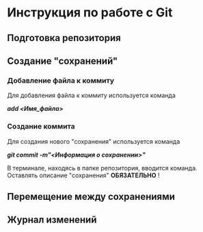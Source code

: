 # Инструкция по работе с Git


## Подготовка репозитория

## Создание "сохранений"

### Добавление файла к коммиту

Для добавления файла к коммиту используется команда

__*add <Имя_файла>*__

### Создание коммита

Для создания нового "сохранения" используется команда 

__*git commit -m"<Информация о сохранении>"*__ 

В терминале, находясь в папке репозитория, вводится команда. Оставлять описание "сохранения" **ОБЯЗАТЕЛЬНО** !

## Перемещение между сохранениями

## Журнал изменений